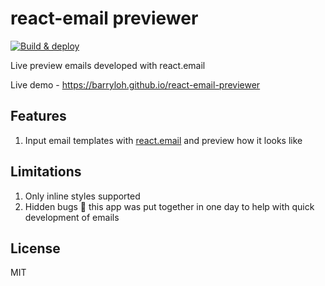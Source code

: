 # react-email previewer

[![Build & deploy](https://github.com/barryloh/react-email-previewer/actions/workflows/build-deploy.yml/badge.svg)](https://github.com/barryloh/react-email-previewer/actions/workflows/build-deploy.yml)

Live preview emails developed with react.email

Live demo - https://barryloh.github.io/react-email-previewer

## Features

1. Input email templates with [react.email](https://react.email/) and preview how it looks like

## Limitations

1. Only inline styles supported
2. Hidden bugs 😬 this app was put together in one day to help with quick development of emails

## License

MIT
